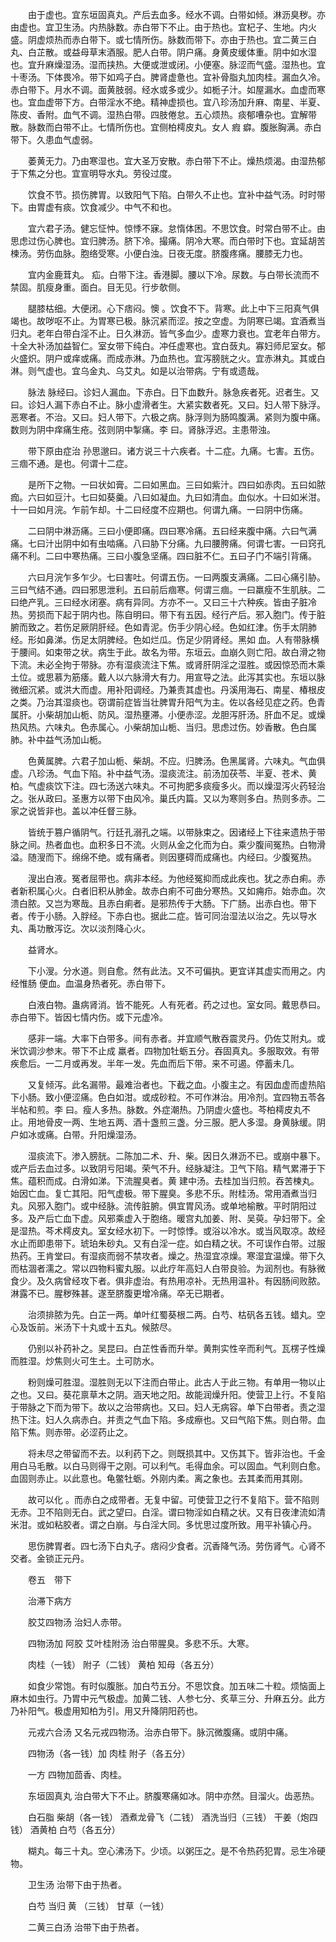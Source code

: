 <!-- { "loadSidebar": true } -->
　　由于虚也。宜东垣固真丸。产后去血多。经水不调。白带如倾。淋沥臭秽。亦由虚也。宜卫生汤。内热脉数。赤白带下不止。由于热也。宜杞子、生地。内火盛。阴虚烦热而赤白带下。或七情所伤。脉数而带下。亦由于热也。宜二黄三白丸、白芷散。或益母草末酒服。肥人白带。阴户痛。身黄皮缓体重。阴中如水湿也。宜升麻燥湿汤。湿而挟热。大便或泄或闭。小便塞。脉涩而气盛。湿热也。宜十枣汤。下体畏冷。带下如鸡子白。脾肾虚惫也。宜补骨脂丸加肉桂。漏血久冷。赤白带下。月水不调。面黄肢弱。经水或多或少。如栀子汁。如屋漏水。血虚而寒也。宜血虚带下方。白带淫水不绝。精神虚损也。宜八珍汤加升麻、南星、半夏、陈皮、香附。血气不调。湿热白带。四肢倦怠。五心烦热。痰郁嘈杂也。宜解带散。脉数而白带不止。七情所伤也。宜侧柏樗皮丸。女人 瘕 癖。腹胀胸满。赤白带下。久患血气虚弱。

　　萎黄无力。乃由寒湿也。宜大圣万安散。赤白带下不止。燥热烦渴。由湿热郁于下焦之分也。宜宣明导水丸。劳役过度。

　　饮食不节。损伤脾胃。以致阳气下陷。白带久不止也。宜补中益气汤。时时带下。由胃虚有痰。饮食减少。中气不和也。

　　宜六君子汤。健忘怔忡。惊悸不寐。怠惰体困。不思饮食。时常白带不止。由思虑过伤心脾也。宜归脾汤。脐下冷。撮痛。阴冷大寒。而白带时下也。宜延胡苦楝汤。劳伤血脉。胞络受寒。小便白浊。日夜无度。脐腹疼痛。腰膝无力也。

　　宜内金鹿茸丸。 疝。白带下注。香港脚。腰以下冷。尿数。与白带长流而不禁固。肌瘦身重。面白。目无见。行步欹侧。

　　腿膝枯细。大便闭。心下痞闷。懊 。饮食不下。背寒。此上中下三阳真气俱竭也。故哕呕不止。为胃寒已极。脉沉紧而涩。按之空虚。为阴寒已竭。宜酒煮当归丸。老年白带白淫不止。日久淋沥。皆气多血少。虚寒力衰也。宜老年白带方。十全大补汤加益智仁。室女带下纯白。冲任虚寒也。宜白蔹丸。寡妇师尼室女。郁火盛炽。阴户或痒或痛。而成赤淋。乃血热也。宜泻膀胱之火。宜赤淋丸。其或白淋。则气虚也。宜乌金丸、乌艾丸。如是以治带病。宁有或遗哉。

　　脉法 脉经曰。诊妇人漏血。下赤白。日下血数升。脉急疾者死。迟者生。又曰。诊妇人漏下赤白不止。脉小虚滑者生。大紧实数者死。又曰。妇人带下脉浮。恶寒者。不治。又曰。妇人带下。六极之病。脉浮则为肠鸣腹满。紧则为腹中痛。数则为阴中痒痛生疮。弦则阴中掣痛。李 曰。肾脉浮迟。主患带浊。

　　带下原由症治 孙思邈曰。诸方说三十六疾者。十二症。九痛。七害。五伤。三痼不通。是也。何谓十二症。

　　是所下之物。一曰状如膏。二曰如黑血。三曰如紫汁。四曰如赤肉。五曰如脓痂。六曰如豆汁。七曰如葵羹。八曰如凝血。九曰如清血。血似水。十曰如米泔。十一曰如月浣。乍前乍却。十二曰经度不应期也。何谓九痛。一曰阴中伤痛。

　　二曰阴中淋沥痛。三曰小便即痛。四曰寒冷痛。五曰经来腹中痛。六曰气满痛。七曰汁出阴中如有虫啮痛。八曰胁下分痛。九曰腰胯痛。何谓七害。一曰窍孔痛不利。二曰中寒热痛。三曰小腹急坚痛。四曰脏不仁。五曰子门不端引背痛。

　　六曰月浣乍多乍少。七曰害吐。何谓五伤。一曰两腹支满痛。二曰心痛引胁。三曰气结不通。四曰邪思泄利。五曰前后痼寒。何谓三痼。一曰羸瘦不生肌肤。二曰绝产乳。三曰经水闭塞。病有异同。方亦不一。又曰三十六种疾。皆由子脏冷热。劳损而下起于阴内也。陈自明曰。带下有五因。经行产后。邪入胞门。传于脏腑而致之。若伤足厥阴肝经。色如青泥。伤手少阴心经。色如红津。伤手太阴肺经。形如鼻涕。伤足太阴脾经。色如烂瓜。伤足少阴肾经。黑如 血。人有带脉横于腰间。如束带之状。病生于此。故名为带。东垣云。血崩久则亡阳。故白滑之物下流。未必全拘于带脉。亦有湿痰流注下焦。或肾肝阴淫之湿胜。或因惊恐而木乘土位。或思慕为筋痿。戴人以六脉滑大有力。用宣导之法。此泻其实也。东垣以脉微细沉紧。或洪大而虚。用补阳调经。乃兼责其虚也。丹溪用海石、南星、椿根皮之类。乃治其湿痰也。窃谓前症皆当壮脾胃升阳气为主。佐以各经见症之药。色青属肝。小柴胡加山栀、防风。湿热壅滞。小便赤涩。龙胆泻肝汤。肝血不足。或燥热风热。六味丸。色赤属心。小柴胡加山栀、当归。思虑过伤。妙香散。色白属肺。补中益气汤加山栀。

　　色黄属脾。六君子加山栀、柴胡。不应。归脾汤。色黑属肾。六味丸。气血俱虚。八珍汤。气血下陷。补中益气汤。湿痰流注。前汤加茯苓、半夏、苍术、黄柏。气虚痰饮下注。四七汤送六味丸。不可拘肥多痰瘦多火。而以燥湿泻火药轻治之。张从政曰。圣惠方以带下由风冷。巢氏内篇。又以为寒则多白。热则多赤。二家之说皆非也。盖以冲任督三脉。

　　皆统于篡户循阴气。行廷孔溺孔之端。以带脉束之。因诸经上下往来遗热于带脉之间。热者血也。血积多日不流。火则从金之化而为白。乘少腹间冤热。白物滑溢。随溲而下。绵绵不绝。或有痛者。则因壅碍而成痛也。内经曰。少腹冤热。

　　溲出白液。冤者屈带也。病非本经。为他经冤抑而成此疾也。犹之赤白痢。赤者新积属心火。白者旧积从肺金。故赤白痢不可曲分寒热。又如痈疖。始赤血。次溃白脓。又岂为寒哉。且赤白痢者。是邪热传于大肠。下广肠。出赤白也。带下者。传于小肠。入脬经。下赤白也。据此二症。皆可同治湿法以治之。先以导水丸、禹功散泻讫。次以淡剂降心火。

　　益肾水。

　　下小溲。分水道。则自愈。然有此法。又不可偏执。更宜详其虚实而用之。内经惟肠 便血。血温身热者死。赤白带下。

　　白液白物。蛊病肾消。皆不能死。人有死者。药之过也。室女同。戴思恭曰。赤白带下。皆因七情内伤。或下元虚冷。

　　感非一端。大率下白带多。间有赤者。并宜顺气散吞震灵丹。仍佐艾附丸。或米饮调沙参末。带下不止成 羸者。四物加牡蛎五分。吞固真丸。多服取效。有带疾愈后。一二月或再发。半年一发。先血而后下带。来不可遏。停蓄未几。

　　又复倾泻。此名漏带。最难治者也。下截之血。小腹主之。有因血虚而虚热陷下小肠。致小便涩痛。色白如泔。或成砂粒。不可作淋治。用冷剂。宜四物五苓各半帖和煎。李 曰。瘦人多热。脉数。外症潮热。乃阴虚火盛也。芩柏樗皮丸不止。用地骨皮一两、生地五两、酒十盏煎三盏。分三服。肥人多湿。身黄脉缓。阴户如冰或痛。白带。升阳燥湿汤。

　　湿痰流下。渗入膀胱。二陈加二术、升、柴。因日久淋沥不已。或崩中暴下。或产后去血过多。以致阴亏阳竭。荣气不升。经脉凝注。卫气下陷。精气累滞于下焦。蕴积而成。白滑如涕。下流腥臭者。黄 建中汤。去桂加当归煎。吞苦楝丸。始因亡血。复亡其阳。阳气虚极。带下腥臭。多悲不乐。附桂汤。常用酒煮当归丸。风邪入胞门。或中经脉。流传脏腑。俱宜胃风汤。或单地榆散。平时阴阳过多。及产后亡血下虚。风邪乘虚入于胞络。暖宫丸加姜、附、吴萸。孕妇带下。全是湿热。芩术樗皮丸。室女经水初下。一时惊悸。或浴以冷水。或当风取凉。故经水止而即患带下。琥珀朱砂丸。又有白淫一症。如白精之状。不可误作白带。过服热药。王肯堂曰。有湿痰而弱不禁攻者。燥之。热湿宜凉燥。寒湿宜温燥。带下久而枯涸者濡之。常以四物料蜜丸服。以此疗年高妇人白带良验。为润剂也。有脉微食少。及久病曾经攻下者。俱非虚治。有热用凉补。无热用温补。有因肠间败脓。淋露不已。腥秽殊甚。遂至脐腹更增冷痛。卒无已期者。

　　治须排脓为先。白芷一两。单叶红蜀葵根二两。白芍、枯矾各五钱。蜡丸。空心及饭前。米汤下十丸或十五丸。候脓尽。

　　仍别以补药补之。吴昆曰。白芷性香而升举。黄荆实性辛而利气。瓦楞子性燥而胜湿。炒焦则火可生土。土可防水。

　　粉则燥可胜湿。湿胜则无以下注而白带止。此古人于此三物。有单用一物以止之也。又曰。葵花禀草木之阴。涵天地之阳。故能润燥升阳。使营卫上行。不复陷于带脉之下而为带下。故以之治带病也。又曰。妇人无病容。单下白带者。责之湿热下注。妇人久病赤白。并责之气血下陷。多成瘵也。又曰气陷下焦。则白带。血陷下焦。则赤带。必涩药止之。

　　将未尽之带留而不去。以利药下之。则既损其中。又伤其下。皆非治也。千金用白马毛散。以白马则得干之刚。可以利气。毛得血余。可以固血。气利则白愈。血固则赤止。以此意也。龟鳖牡蛎。外刚内柔。离之象也。去其柔而用其刚。

　　故可以化 。而赤白之成带者。无复中留。可使营卫之行不复陷下。营不陷则无赤。卫不陷则无白。武之望曰。白淫。谓曰物淫如白精之状。又有日夜津流如清米泔。或如粘胶者。谓之白崩。与白淫大同。多忧思过度所致。用平补镇心丹。

　　思伤脾胃者。四七汤下白丸子。痞闷少食者。沉香降气汤。劳伤肾气。心肾不交者。金锁正元丹。

　　卷五　带下

　　治滞下病方

　　胶艾四物汤 治妇人赤带。

　　四物汤加 阿胶 艾叶桂附汤 治白带腥臭。多悲不乐。大寒。

　　肉桂（一钱） 附子（二钱） 黄柏 知母（各五分）

　　如食少常饱。有时似腹胀。加白芍五分。不思饮食。加五味二十粒。烦恼面上麻木如虫行。乃胃中元气极虚。加黄二钱、人参七分、炙草三分、升麻五分。此方乃补阳气。极虚用知柏为引。用又升降阴阳药也。

　　元戎六合汤 又名元戎四物汤。治赤白带下。脉沉微腹痛。或阴中痛。

　　四物汤（各一钱）加 肉桂 附子（各五分）

　　一方 四物加茴香、肉桂。

　　东垣固真丸 治白带大下不止。脐腹寒痛如冰。阴中亦然。目溜火。齿恶热。

　　白石脂 柴胡（各一钱） 酒煮龙骨飞（二钱） 酒洗当归（三钱） 干姜（炮四钱） 酒黄柏 白芍（各五分）

　　糊丸。每三十丸。空心沸汤下。少顷。以粥压之。是不令热药犯胃。忌生冷硬物。

　　卫生汤 治带下由于热者。

　　白芍 当归 黄 （三钱） 甘草（一钱）

　　二黄三白汤 治带下由于热者。

